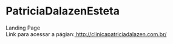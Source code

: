 # PatriciaDalazenEsteta
Landing Page 
<br/>
Link para acessar a págian:<a href="http://clinicapatriciadalazen.com.br/"> http://clinicapatriciadalazen.com.br/</a>
